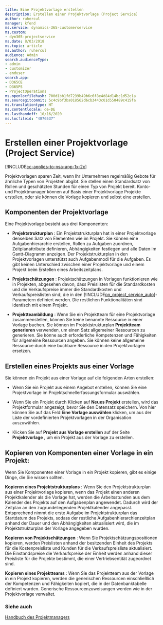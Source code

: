 ```yaml
---
title: Eine Projektvorlage erstellen
description: Erstellen einer Projektvorlage (Project Service)
author: ruhercul
manager: kfend
ms.service: dynamics-365-customerservice
ms.custom:
- dyn365-projectservice
ms.date: 8/03/2018
ms.topic: article
ms.author: ruhercul
audience: Admin
search.audienceType:
- admin
- customizer
- enduser
search.app:
- D365CE
- D365PS
- ProjectOperations
ms.openlocfilehash: 700d1bb1fd7299b49b6c6f8e4d84d14bc1d52c1a
ms.sourcegitcommit: 5c4c9bf3ba018562d6cb3443c01d550489c415fa
ms.translationtype: HT
ms.contentlocale: de-DE
ms.lasthandoff: 10/16/2020
ms.locfileid: "4076537"
---
```

# <a name="create-a-project-template-project-service"></a>Erstellen einer Projektvorlage (Project Service)

[!INCLUDE[cc-applies-to-psa-app-1x-2x](../includes/cc-applies-to-psa-app-1x-2x.md)]

Projektvorlagen sparen Zeit, wenn Ihr Unternehmen regelmäßig Gebote für ähnliche Typen von Projekten abgibt. Sie stellen einen Standardsatz von Rollen und geschätzten Stunden für einen Typ von Projekt bereit. Konto- und Projektmanager können auf Basis einer Projektvorlage Projekte erstellen, oder sie können die Vorlage kopieren und selbst eine erstellen.  
  
## <a name="components-of-project-template"></a>Komponenten der Projektvorlage
 Eine Projektvorlage besteht aus drei Komponenten:  
  
- **Projektstrukturplan** : Ein Projektstrukturplan hat in einer Projektvorlage denselben Satz von Elementen wie im Projekt. Sie können eine Aufgabenhierarchie erstellen, Rollen zu Aufgaben zuordnen, Zeitplanattribute definieren, Abhängigkeiten festlegen und alle Daten im Gantt-Diagramm anzeigen. Der Projektstrukturplan in den Projektvorlagen unterstützt auch Aufgabenmodi für die Aufgaben. Es gibt keinen Unterschied zwischen einer Projektvorlage und einem Projekt beim Erstellen eines Arbeitszeitplans.  
  
- **Projektschätzungen** : Projektschätzungen in Vorlagen funktionieren wie in Projekten, abgesehen davon, dass Preislisten für die Standardkosten und die Verkaufspreise immer die Standardkosten und Verkaufspreislisten sind, die in den [!INCLUDE[pn_project_service_auto](../includes/pn-project-service-auto.md)]-Parametern definiert werden. Die restlichen Funktionalitäten sind identisch mit einem Projekt.  
  
- **Projektteambildung** : Wenn Sie ein Projektteam für eine Projektvorlage zusammenstellen, können Sie keine benannte Ressource in einer Vorlage buchen. Sie können im Projektstrukturplan **Projektteam generieren** verwenden, um einen Satz allgemeiner Ressourcen zu generieren. Sie könne auch erforderliche Kompetenzen und Fähigkeiten für allgemeine Ressourcen angeben. Sie können keine allgemeine Ressource durch eine buchbare Ressource in den Projektvorlagen ersetzen.  
  
## <a name="create-a-project-from-a-template"></a>Erstellen eines Projekts aus einer Vorlage  
 Sie können ein Projekt aus einer Vorlage auf die folgenden Arten erstellen:  
  
-   Wenn Sie ein Projekt aus einem Angebot erstellen, können Sie eine Projektvorlage im Projektschnellerfassungsformular auswählen.  
  
-   Wenn Sie ein Projekt durch Klicken auf **Neues Projekt** erstellen, wird das Projektformular angezeigt, bevor Sie den Datensatz speichern. Von hier können Sie auf das Feld **Eine Vorlage auswählen** klicken, um aus der Liste der vordefinierten Projektvorlagen in der Organisation auszuwählen.  
  
-   Klicken Sie auf **Projekt aus Vorlage erstellen** auf der Seite **Projektvorlage** , um ein Projekt aus der Vorlage zu erstellen.  
  
## <a name="copying-components-of-a-template-to-a-project"></a>Kopieren von Komponenten einer Vorlage in ein Projekt:  
 Wenn Sie Komponenten einer Vorlage in ein Projekt kopieren, gibt es einige Dinge, die Sie wissen sollten.  
  
 **Kopieren eines Projektstrukturplans** : Wenn Sie den Projektstrukturplan aus einer Projektvorlage kopieren, wenn das Projekt einen anderen Projektkalender als die Vorlage hat, werden die Arbeitsstunden aus dem Kalender des Projekts auf den Aufgabenplan angewendet. Dadurch wird der Zeitplan an den zugrundeliegenden Projektkalender angepasst. Entsprechend nimmt die erste Aufgabe im Projektstrukturplan das Startdatum des Projekts, sodass der restliche Aufgabenhierarchienzeitplan anhand der Dauer und den Abhängigkeiten aktualisiert wird, die im Projektstrukturplan der Vorlage angegeben wurden.  
  
 **Kopieren von Projektschätzungen** : Wenn Sie Projektschätzungspositionen kopieren, werden Preislisten anhand der besitzenden Einheit des Projekts für die Kostenpreisliste und Kunden für die Verkaufspreisliste aktualisiert. Die Einstandspreise die Verkaufspreise der Einheit werden anhand dieser Preisliste für die Projekte bestimmt, die einer Vertriebsentität zugeordnet sind.  
  
 **Kopieren eines Projektteams** : Wenn Sie das Projektteam aus der Vorlage in ein Projekt kopieren, werden die generischen Ressourcen einschließlich der Kompetenzen und Fähigkeiten kopiert, die in der Datenbanktabelle definiert wurden. Generische Ressourcenzuweisungen werden wie in der Projektvorlage verwaltet.  
  
### <a name="see-also"></a>Siehe auch  
 [Handbuch des Projektmanagers](../psa/project-manager-guide.md)
